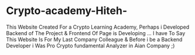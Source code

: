 # Crypto-academy-Hiteh-
This Website Created For a Crypto Learning Academy, Perhaps i Developed Backend of The Project &amp; Frontend Of Page is Developing ... I have To Say This Website Is For My Last Company Colleague &amp; Before i be a Backend Developer i Was Pro Crypto fundamental Analyzer  in Aian Company ;)  
